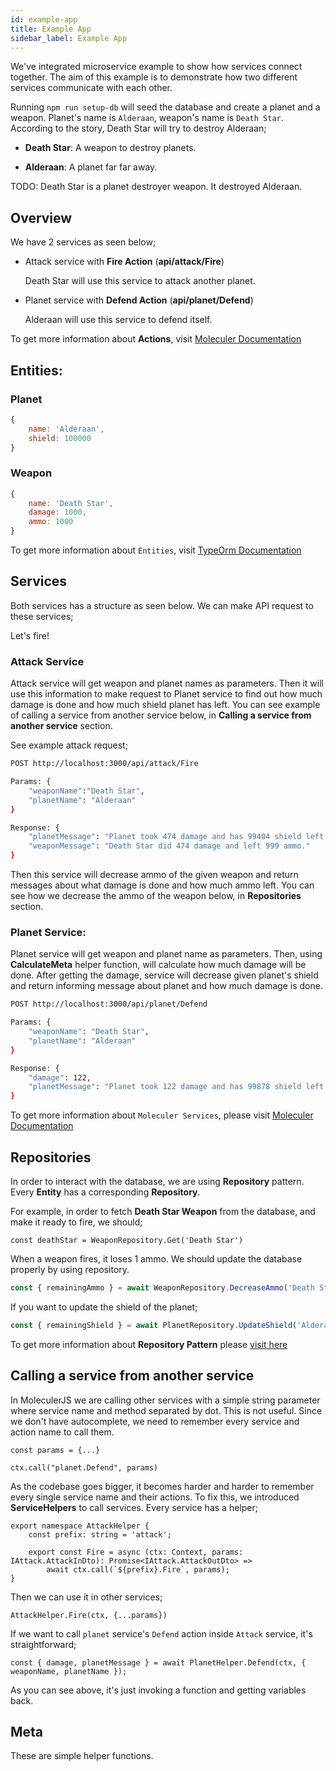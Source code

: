 ```yaml
---
id: example-app
title: Example App
sidebar_label: Example App
---
```


We've integrated microservice example to show how services connect together. The aim of this example is to demonstrate how two different services communicate with each other.

Running `npm run setup-db` will seed the database and create a planet and a weapon. Planet's name is `Alderaan`, weapon's name is `Death Star`.
According to the story, Death Star will try to destroy Alderaan;

- **Death Star**: A weapon to destroy planets.

- **Alderaan**: A planet far far away.

TODO: Death Star is a planet destroyer weapon. It destroyed Alderaan.

## Overview

We have 2 services as seen below;

 - Attack service with **Fire Action** (**api/attack/Fire**)
	
	Death Star will use this service to attack another planet.
 
 - Planet service with **Defend Action** (**api/planet/Defend**)

	Alderaan will use this service to defend itself.

To get more information about **Actions**, visit [Moleculer Documentation](https://moleculer.services/docs/0.13/actions.html)

## Entities:

### Planet
```js
{
	name: 'Alderaan',
	shield: 100000
}
```

### Weapon
```js
{
	name: 'Death Star',
	damage: 1000,
	ammo: 1000
}
```

To get more information about `Entities`, visit [TypeOrm Documentation](https://typeorm.io/#/entities)

## Services

Both services has a structure as seen below. We can make API request to these services;

Let's fire!

### Attack Service

Attack service will get weapon and planet names as parameters. Then it will use this information to make request to Planet service to find out how much damage is done and how much shield planet has left. 
You can see example of calling a service from another service below, in **Calling a service from another service** section.

See example attack request;

```sh
POST http://localhost:3000/api/attack/Fire

Params: {
	"weaponName":"Death Star",
	"planetName": "Alderaan"
}

Response: {
    "planetMessage": "Planet took 474 damage and has 99404 shield left.",
    "weaponMessage": "Death Star did 474 damage and left 999 ammo."
}
```

Then this service will decrease ammo of the given weapon and return messages about what damage is done and how much ammo left.
You can see how we decrease the ammo of the weapon below, in **Repositories** section.

### Planet Service:

Planet service will get weapon and planet name as parameters. Then, using **CalculateMeta** helper function, will calculate how much damage will be done.
After getting the damage, service will decrease given planet's shield and return informing message about planet and how much damage is done.

```sh
POST http://localhost:3000/api/planet/Defend

Params: {
    "weaponName": "Death Star",
	"planetName": "Alderaan"
}

Response: {
    "damage": 122,
    "planetMessage": "Planet took 122 damage and has 99878 shield left."
}

```

To get more information about `Moleculer Services`, please visit [Moleculer Documentation](https://moleculer.services/docs/0.13/services.html)

## Repositories

In order to interact with the database, we are using **Repository** pattern. Every **Entity** has a corresponding **Repository**.

For example, in order to fetch **Death Star Weapon** from the database, and make it ready to fire, we should;
```
const deathStar = WeaponRepository.Get('Death Star')
```

When a weapon fires, it loses 1 ammo. We should update the database properly by using repository.

```js
const { remainingAmmo } = await WeaponRepository.DecreaseAmmo('Death Star');
```

If you want to update the shield of the planet;

```ts
const { remainingShield } = await PlanetRepository.UpdateShield('Alderaan', 5000);
```


To get more information about **Repository Pattern** please [visit here](https://deviq.com/repository-pattern/)

## Calling a service from another service

In MoleculerJS we are calling other services with a simple string parameter where service name and method separated by dot.
This is not useful. Since we don't have autocomplete, we need to remember every service and action name to call them.

```
const params = {...}

ctx.call("planet.Defend", params)
```

As the codebase goes bigger, it becomes harder and harder to remember every single service name and their actions.
To fix this, we introduced **ServiceHelpers** to call services. Every service has a helper;
```
export namespace AttackHelper {
	const prefix: string = 'attack';

	export const Fire = async (ctx: Context, params: IAttack.AttackInDto): Promise<IAttack.AttackOutDto> =>
		await ctx.call(`${prefix}.Fire`, params);
}

```

Then we can use it in other services;
```
AttackHelper.Fire(ctx, {...params})
```

If we want to call `planet` service's `Defend` action inside `Attack` service, it's straightforward;

```
const { damage, planetMessage } = await PlanetHelper.Defend(ctx, { weaponName, planetName });
```

As you can see above, it's just invoking a function and getting variables back.

## Meta

These are simple helper functions.
